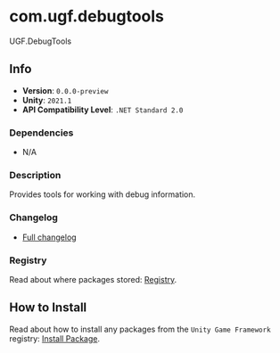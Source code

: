 # com.ugf.debugtools

UGF.DebugTools

## Info

- **Version**: `0.0.0-preview`
- **Unity**: `2021.1`
- **API Compatibility Level**: `.NET Standard 2.0`

### Dependencies

- N/A


### Description

Provides tools for working with debug information.

### Changelog

- [Full changelog](changelog.md)

### Registry

Read about where packages stored: [Registry](https://github.com/unity-game-framework/organization/blob/main/docs/registry.md).

## How to Install

Read about how to install any packages from the `Unity Game Framework` registry: [Install Package](https://github.com/unity-game-framework/organization/blob/main/docs/install-packages.md).
